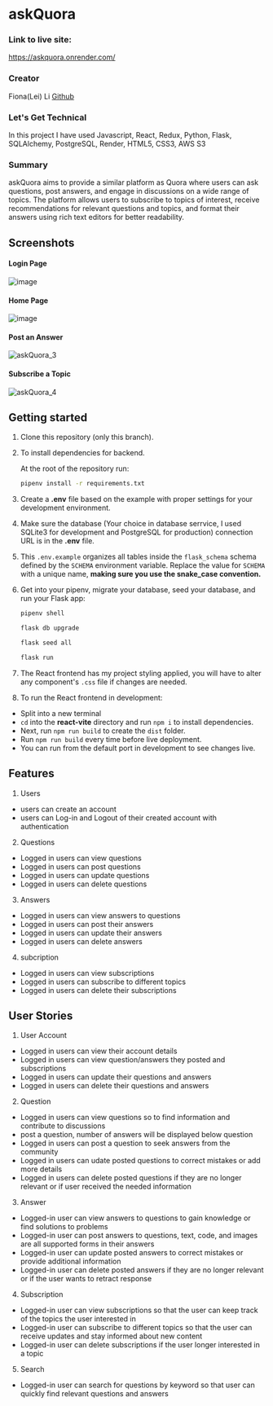 # askQuora

### Link to live site:
https://askquora.onrender.com/

### Creator
Fiona(Lei) Li [Github](https://github.com/leileili1010)

### Let's Get Technical
In this project I have used Javascript, React, Redux, Python, Flask, SQLAlchemy, PostgreSQL, Render, HTML5, CSS3, AWS S3

### Summary
askQuora aims to provide a similar platform as Quora where users can ask questions, post answers, and engage in discussions on a wide range of topics. The platform allows users to subscribe to topics of interest, receive recommendations for relevant questions and topics, and format their answers using rich text editors for better readability.

## Screenshots
#### Login Page
![image](https://github.com/leileili1010/askQuora/assets/143532361/572d8319-e731-48bc-af5f-f6c26cdc1028)

#### Home Page
![image](https://github.com/leileili1010/askQuora/assets/143532361/2707d693-0c31-42be-ba3e-e65b3bfa435d)

#### Post an Answer
![askQuora_3](https://github.com/leileili1010/askQuora/assets/143532361/b2f9442f-a47c-4fbe-8b9b-c0128704cb11)

#### Subscribe a Topic
![askQuora_4](https://github.com/leileili1010/askQuora/assets/143532361/53ef0c9d-1790-4829-91ba-09a5adcd8fbd)

## Getting started

1. Clone this repository (only this branch).

2. To install dependencies for backend.

   At the root of the repository run:

   ```bash
   pipenv install -r requirements.txt
   ```

3. Create a __.env__ file based on the example with proper settings for your
   development environment.

4. Make sure the database (Your choice in database serrvice, I used SQLite3 for development and PostgreSQL for production) connection URL is in the **.env** file.

5. This `.env.example` organizes all tables inside the `flask_schema` schema defined
   by the `SCHEMA` environment variable. Replace the value for
   `SCHEMA` with a unique name, **making sure you use the snake_case
   convention.**

6. Get into your pipenv, migrate your database, seed your database, and run your
   Flask app:

   ```bash
   pipenv shell
   ```

   ```bash
   flask db upgrade
   ```

   ```bash
   flask seed all
   ```

   ```bash
   flask run
   ```

7. The React frontend has my project styling applied, you will have to alter any component's `.css` file if changes are needed.

8. To run the React frontend in development:
  - Split into a new terminal
  - `cd` into the **react-vite**
  directory and run `npm i` to install dependencies.
  - Next, run `npm run build`
  to create the `dist` folder.
  - Run `npm run build` every time before live deployment.
  - You can run from the default port in development to see changes live.

## Features
1. Users
- users can create an account
- users can Log-in and Logout of their created account with authentication
2. Questions
- Logged in users can view questions
- Logged in users can post questions
- Logged in users can update questions 
- Logged in users can delete questions
3. Answers
- Logged in users can view answers to questions
- Logged in users can post their answers
- Logged in users can update their answers
- Logged in users can delete answers
4. subcription
- Logged in users can view subscriptions
- Logged in users can subscribe to different topics
- Logged in users can delete their subscriptions

## User Stories
1. User Account
- Logged in users can view their account details
- Logged in users can view question/answers they posted and subscriptions
- Logged in users can update their questions and answers
- Logged in users can delete their questions and answers
2. Question
- Logged in users can view questions so to find information and contribute to discussions
- post a question, number of answers will be displayed below question
- Logged in users can post a question to seek answers from the community
- Logged in users can udate posted questions to correct mistakes or add more details
- Logged in users can delete posted questions if they are no longer relevant or if user received the needed information
3. Answer
- Logged-in user can view answers to questions to gain knowledge or find solutions to problems
- Logged-in user can post answers to questions, text, code, and images are all supported forms in their answers
- Logged-in user can update posted answers to correct mistakes or provide additional information
- Logged-in user can delete posted answers if they are no longer relevant or if the user wants to retract response
4. Subscription
- Logged-in user can view subscriptions so that the user can keep track of the topics the user interested in
- Logged-in user can subscribe to different topics so that the user can receive updates and stay informed about new content
- Logged-in user can delete subscriptions if the user longer interested in a topic
5. Search 
- Logged-in user can search for questions by keyword so that user can quickly find relevant questions and answers
  


